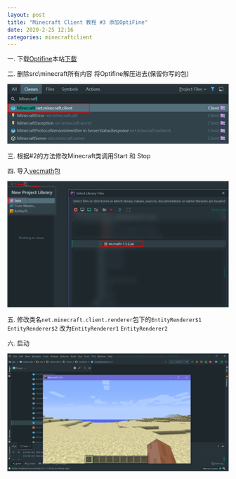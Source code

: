 ```yaml
---
layout: post
title: "Minecraft Client 教程 #3 添加OptiFine"
date: 2020-2-25 12:16
categories: minecraftclient
---
```


一. 下载[Optifine](https://optifinesource.co.uk/)本站[下载](/assets/minecraftclient/OptiFine.zip)

二. 删除src\minecraft所有内容 将Optifine解压进去(保留你写的包)

![3-1](/assets/minecraftclient/2-1.png)

三. 根据#2的方法修改Minecraft类调用Start 和 Stop

四. 导入[vecmath](/assets/minecraftclient/vecmath-1.5.2.jar)包

![3-2](/assets/minecraftclient/3-2.png)

五. 修改类名`net.minecraft.client.renderer`包下的`EntityRenderer$1` `EntityRenderer$2` 改为`EntityRenderer1` `EntityRenderer2`

六. 启动


![3-3](/assets/minecraftclient/3-3.png)




